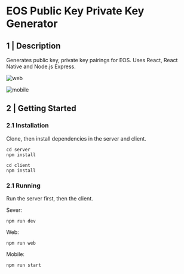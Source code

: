 # EOS Public Key Private Key Generator

## 1 | Description

Generates public key, private key pairings for EOS. Uses React, React Native and Node.js Express.

![web](webscreen.png)

![mobile](mobilescreen.gif)

## 2 | Getting Started


### 2.1 Installation

Clone, then install dependencies in the server and client.

```
cd server
npm install
```

```
cd client
npm install
```

### 2.1 Running

Run the server first, then the client.

Sever:

```
npm run dev
```

Web:

```
npm run web
```

Mobile:

```
npm run start
```
